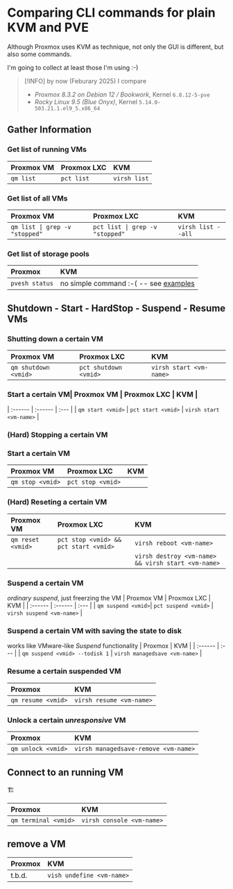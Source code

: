 # Comparing CLI commands for plain KVM and PVE
Although Proxmox uses KVM as technique, not only the GUI is different, but also some commands.

I'm going to collect at least those I'm using :-)

> [!INFO]
> by now (Feburary 2025) I compare
> - *Proxmox 8.3.2 on Debian 12 / Bookwork*, Kernel `6.8.12-5-pve`
> - *Rocky Linux 9.5 (Blue Onyx)*, Kernel `5.14.0-503.21.1.el9_5.x86_64`

## Gather Information
### Get list of running VMs
| Proxmox VM | Proxmox LXC | KVM |
| :------ | :------ | :--- |
| `qm list` | `pct list`| `virsh list`|

### Get list of all VMs
| Proxmox VM | Proxmox LXC | KVM |
| :------ | :------ | :--- |
| `qm list \| grep -v "stopped"`  |  `pct list \| grep -v "stopped"`  | `virsh list --all`|

### Get list of storage pools
| Proxmox | KVM |
| :------ | :--- |
| `pvesh status` | no simple command :-( -- see [examples](./KVE-PVE-Command-Examples.md)| 

## Shutdown - Start - HardStop - Suspend - Resume VMs
### Shutting down a certain VM
| Proxmox VM | Proxmox LXC | KVM |
| :------ | :------ | :--- |
| `qm shutdown <vmid>` | `pct shutdown <vmid>` | `virsh start <vm-name>` |

### Start a certain VM| Proxmox VM | Proxmox LXC | KVM |
| :------ | :------ | :--- |
| `qm start <vmid>` | `pct start <vmid>` | `virsh start <vm-name>` |

### (Hard) Stopping a certain VM
### Start a certain VM
| Proxmox VM | Proxmox LXC | KVM |
| :------ | :------ | :--- |
| `qm stop <vmid>` | `pct stop <vmid>` ||`virsh destroy <vm-name>` |

### (Hard) Reseting a certain VM
| Proxmox VM | Proxmox LXC | KVM |
| :------ | :------ | :--- |
| `qm reset <vmid>` | `pct stop <vmid> && pct start <vmid>` | `virsh reboot <vm-name>` |
| | | `virsh destroy <vm-name> && virsh start <vm-name>` |

### Suspend a certain VM
*ordinary suspend*, just freerzing the VM
| Proxmox VM | Proxmox LXC | KVM |
| :------ | :------ | :--- |
| `qm suspend <vmid>`| `pct suspend <vmid>` | `virsh suspend <vm-name>` |

### Suspend a certain VM with saving the state to disk
works like VMware-like *Suspend* functionality
| Proxmox | KVM |
| :------ | :--- |
| `qm suspend <vmid> --todisk 1` | `virsh managedsave <vm-name>` |

### Resume a certain suspended VM
| Proxmox | KVM |
| :------ | :--- |
| `qm resume <vmid>` | `virsh resume <vm-name>` |

### Unlock a certain *unresponsive* VM
| Proxmox | KVM |
| :------ | :--- |
| `qm unlock <vmid>` | `virsh managedsave-remove <vm-name>` |



## Connect to an running VM
🏗️

| Proxmox | KVM |
| :------ | :--- |
| `qm terminal <vmid>` | `virsh console <vm-name>` |

## remove a VM
| Proxmox | KVM |
| :------ | :--- |
| t.b.d. | `vish undefine <vm-name>` |
